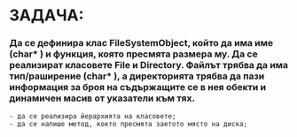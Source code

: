 # ЗАДАЧА:

### Да се дефинира клас FileSystemObject, който да има име (char* ) и функция, която пресмята размера му. Да се реализират класовете File и Directory. Файлът трябва да има тип/раширение (char* ), а директорията трябва да пази информация за броя на съдържащите се в нея обекти и динамичен масив от указатели към тях. 

	- да се реализира йерархията на класовете;
	- да се напише метод, кокто пресмята заетото място на диска;